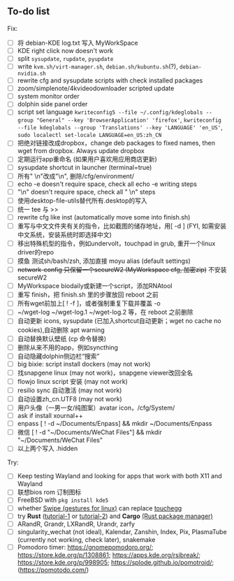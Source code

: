 ## To-do list

Fix: 
- [ ] 将 debian-KDE log.txt 写入 MyWorkSpace
- [ ] KDE right click now doesn't work
- [ ] split ```sysupdate```, ```rupdate```, ```pyupdate```
- [ ] write ```kvm.sh/virt-manager.sh```, ```debian.sh/kubuntu.sh```(?), ```debian-nvidia.sh```
- [ ] rewrite cfg and sysupdate scripts with check installed packages
- [ ] zoom/simplenote/4kvideodownloader scripted update
- [ ] system monitor order
- [ ] dolphin side panel order
- [ ] script set language ```kwriteconfig5 --file ~/.config/kdeglobals --group "General" --key 'BrowserApplication' 'firefox'```, ```kwriteconfig --file kdeglobals --group 'Translations' --key 'LANGUAGE' 'en_US'```, ```sudo localectl set-locale LANGUAGE=en_US:zh_CN```
- [ ] 把绝对链接改成dropbox，change deb packages to fixed names, then wget from dropbox. Always update dropbox
- [ ] 定期运行app重命名 (如果用户喜欢用应用商店更新)
- [ ] sysupdate shortcut in launcher (terminal=true)
- [ ] 所有" \n"改成"\n", 删除/cfg/environment/
- [ ] echo -e doesn't require space, check all echo -e writing steps
- [ ] "\n" doesn't require space, check all " \n" steps
- [ ] 使用desktop-file-utils替代所有.desktop的写入
- [ ] 统一 tee 与 >>
- [ ] rewrite cfg like inst (automatically move some into finish.sh)
- [ ] 重写与中文文件夹有关的指令，比如截图的储存地址，用[ -d ] (FYI, 如需安装中文系统，安装系统时即选择中文)
- [ ] 移出特殊机型的指令，例如undervolt，touchpad in grub, 重开一个linux driver的repo
- [ ] 摸鱼 测试sh/bash/zsh, 添加直接 moyu alias (default settings)
- [ ] ~~network-config 只保留一个secureW2 (MyWorkspace cfg, 加密zip)~~ 不安装secureW2
- [ ] MyWorkspace biodaily或新建一个script，添加RNAtool
- [ ] 重写 finish，把 finish.sh 里的步骤放回 reboot 之前
- [ ] 所有wget前加上[ ! -f ]，或者强制重复下载并覆盖 -o
- [ ] ~/wget-log ~/wget-log.1 ~/wget-log.2 等，在 reboot 之前删除
- [ ] 自动更新 icons, sysupdate (已加入shortcut自动更新；wget no cache no cookies),自动删除 apt warning
- [ ] 自动替换默认壁纸 (cp 命令替换)
- [ ] 删除从来不用的app，例如syncthing
- [ ] 自动隐藏dolphin侧边栏“搜索”
- [ ] big bixie: script install dockers (may not work)
- [ ] 找snapgene linux (may not work)，snapgene viewer改回全名
- [ ] flowjo linux script 安装 (may not work)
- [ ] resilio sync 自动激活 (may not work)
- [ ] 自动设置zh_cn.UTF8 (may not work)
- [ ] 用户头像（一男一女/纯图案）avatar icon，/cfg/System/
- [ ] ask if install xournal++
- [ ] enpass [ ! -d ~/Documents/Enpass] && mkdir ~/Documents/Enpass
- [ ] 微信 [ ! -d "~/Documents/WeChat Files"] && mkdir "~/Documents/WeChat Files"
- [ ] 以上两个写入 .hidden

Try:
- [ ] Keep testing Wayland and looking for apps that work with both X11 and Wayland
- [ ] 联想bios rom 订制图标
- [ ] FreeBSD with ```pkg install kde5```
- [ ] whether [Swipe (gestures for linux)](https://github.com/evuraan/Swipe) can replace [touchegg](https://github.com/JoseExposito/touchegg)
- [ ] try **Rust** ([tutorial-1](https://www.w3cschool.cn/rust/) or [tutorial-2](https://w3schools.cn/rust/)) and **Cargo** [(Rust package manager)](https://doc.rust-lang.org/cargo/)
- [ ] ARandR, Grandr, LXRandR, Urandr, zarfy
- [ ] singularity_wechat (not ideal), Kalendar, Zanshin, Index, Pix, PlasmaTube (currently not working, check later), snakemake
- [ ] Pomodoro timer: https://gnomepomodoro.org/; https://store.kde.org/p/1308861; https://apps.kde.org/rsibreak/; https://store.kde.org/p/998905; https://splode.github.io/pomotroid/; (https://pomotodo.com/)
